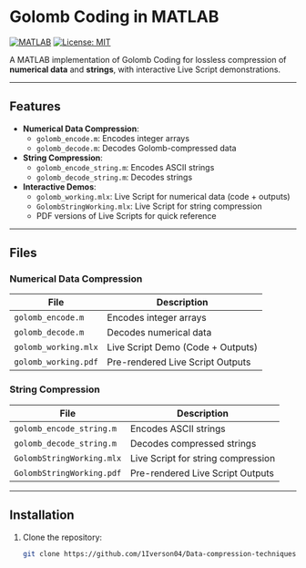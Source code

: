 # Golomb Coding in MATLAB

[![MATLAB](https://img.shields.io/badge/MATLAB-R2021a-blue)](https://www.mathworks.com/products/matlab.html)
[![License: MIT](https://img.shields.io/badge/License-MIT-yellow.svg)](https://opensource.org/licenses/MIT)

A MATLAB implementation of Golomb Coding for lossless compression of **numerical data** and **strings**, with interactive Live Script demonstrations.

---

## Features
- **Numerical Data Compression**: 
  - `golomb_encode.m`: Encodes integer arrays
  - `golomb_decode.m`: Decodes Golomb-compressed data
- **String Compression**:
  - `golomb_encode_string.m`: Encodes ASCII strings
  - `golomb_decode_string.m`: Decodes strings
- **Interactive Demos**:
  - `golomb_working.mlx`: Live Script for numerical data (code + outputs)
  - `GolombStringWorking.mlx`: Live Script for string compression
  - PDF versions of Live Scripts for quick reference

---

## Files
### Numerical Data Compression
| File                     | Description                                |
|--------------------------|--------------------------------------------|
| `golomb_encode.m`        | Encodes integer arrays                     |
| `golomb_decode.m`        | Decodes numerical data                     |
| `golomb_working.mlx`     | Live Script Demo (Code + Outputs)          |
| `golomb_working.pdf`     | Pre-rendered Live Script Outputs           |

### String Compression
| File                     | Description                                |
|--------------------------|--------------------------------------------|
| `golomb_encode_string.m` | Encodes ASCII strings                      |
| `golomb_decode_string.m` | Decodes compressed strings                 |
| `GolombStringWorking.mlx`| Live Script for string compression         |
| `GolombStringWorking.pdf`| Pre-rendered Live Script Outputs           |

---

## Installation
1. Clone the repository:
   ```bash
   git clone https://github.com/1Iverson04/Data-compression-techniques.git
